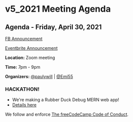 # v5_2021 Meeting Agenda

## Agenda - Friday, April 30, 2021

[FB Announcement](https://www.facebook.com/events/789825501921706)

[Eventbrite Announcement](https://www.eventbrite.ca/e/hackathon-v5-2021-freecodecamp-barrie-study-group-tickets-156992531889)

**Location:** Zoom meeting

**Time:** 7pm - 9pm

**Organizers:** [@paulywill](https://github.com/paulywill)  | [@Emi55](https://github.com/Emi55)

### HACKATHON!

- We're making a Rubber Duck Debug MERN web app!
- [Details here](https://github.com/freecodecampBarrie/rubberduck)

We follow and enforce [The freeCodeCamp Code of Conduct](https://www.freecodecamp.org/news/code-of-conduct/).
